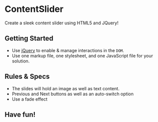 # ContentSlider

Create a sleek content slider using HTML5 and JQuery!

## Getting Started

- Use [jQuery](https://jquery.com/) to enable & manage interactions in the `DOM`.
- Use one markup file, one stylesheet, and one JavaScript file for your solution.

## Rules & Specs
- The slides will hold an image as well as text content.
- Previous and Next buttons as well as an auto-switch option
- Use a fade effect

## Have fun!
